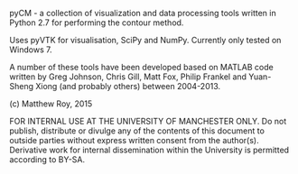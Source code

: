 pyCM - a collection of visualization and data processing tools written in Python 2.7 for performing the contour method.

Uses pyVTK for visualisation, SciPy and NumPy. Currently only tested on Windows 7.

A number of these tools have been developed based on MATLAB code written by Greg Johnson, Chris Gill, Matt Fox, Philip Frankel and Yuan-Sheng Xiong (and probably others) between 2004-2013.

(c) Matthew Roy, 2015

FOR INTERNAL USE AT THE UNIVERSITY OF MANCHESTER ONLY. 
Do not publish, distribute or divulge any of the contents of this document to outside parties without express written consent from the author(s). Derivative work for internal dissemination within the University is permitted according to BY-SA.